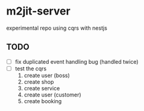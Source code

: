 # m2jit-server

experimental repo using cqrs with nestjs

## TODO
- [ ] fix duplicated event handling bug (handled twice)
- [ ] test the cqrs
  1. create user (boss)
  2. create shop
  3. create service
  4. create user (customer)
  5. create booking
